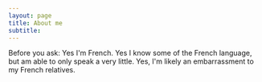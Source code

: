 ```yaml
---
layout: page
title: About me
subtitle: 
---
```


Before you ask: Yes I'm French. Yes I know some of the French language, but am able to only speak a very little. Yes, 
I'm likely an embarrassment to my French relatives. 

